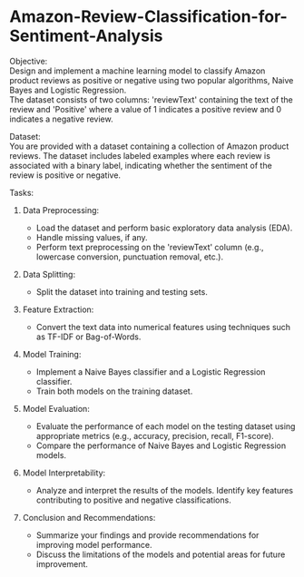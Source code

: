 # Amazon-Review-Classification-for-Sentiment-Analysis
Objective:<br>
Design and implement a machine learning model to classify Amazon product reviews as positive or negative using two popular algorithms, Naive Bayes and Logistic Regression.<br> The dataset consists of two columns: 'reviewText' containing the text of the review and 'Positive' where a value of 1 indicates a positive review and 0 indicates a negative review.<br>

Dataset:<br>
You are provided with a dataset containing a collection of Amazon product reviews. The dataset includes labeled examples where each review is associated with a binary label, indicating whether the sentiment of the review is positive or negative.<br>

Tasks:<br>
1. Data Preprocessing:<br>
   - Load the dataset and perform basic exploratory data analysis (EDA).<br>
   - Handle missing values, if any.<br>
   - Perform text preprocessing on the 'reviewText' column (e.g., lowercase conversion, punctuation removal, etc.).<br>

2. Data Splitting:
   - Split the dataset into training and testing sets.<br>

3. Feature Extraction:
   - Convert the text data into numerical features using techniques such as TF-IDF or Bag-of-Words.<br>

4. Model Training:
   - Implement a Naive Bayes classifier and a Logistic Regression classifier.<br>
   - Train both models on the training dataset.<br>

5. Model Evaluation:
   - Evaluate the performance of each model on the testing dataset using appropriate metrics (e.g., accuracy, precision, recall, F1-score).<br>
   - Compare the performance of Naive Bayes and Logistic Regression models.<br>

7. Model Interpretability:<br>
   - Analyze and interpret the results of the models. Identify key features contributing to positive and negative classifications.<br>

8. Conclusion and Recommendations:<br>
   - Summarize your findings and provide recommendations for improving model performance.<br>
   - Discuss the limitations of the models and potential areas for future improvement.<br>
